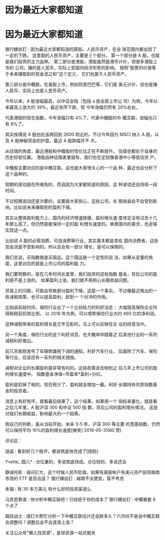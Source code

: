 # 因为最近大家都知道

# 因为最近大家都知道

银行螺丝钉 : 因为最近大家都知道的原因。人民币资产，在全 球范围内都出现了一定的下跌。 这里面的人民币资产，主要是三个部分。 第一个部分是 A 股，也就是我们投资的主力品种。 第二部分是港股。港股虽然是港币计价，但很多港股上市的 公司，赚的是人民币，实际上受国内经济形势的影响。 按照“股票的价值等于未来赚取到的现金流之和”这个定义， 它们也属于人民币资产。

第三部分是中概股，在美股上市，例如阿里巴巴等，它们是 美元计价，但也是赚人民币，实际上也是人民币资产。

今年以来，A 股涨幅最高，以中证全指（包括 a 股全部上市公 司）为例，今年以来最高上涨大约 39%，最近有所下跌，但 今年涨幅仍然有 20%左右。

代表港股的恒生指数，今年涨幅只有 4%了。代表中概股的中 概互联，涨幅也只有 6%了。

其实按理说 A 股也应该再回到 2600 附近的。不过今年因为 MSCI 纳入 A 股，以及 A 股神秘资金的护盘，最近 A 股跌幅并不 大。

从估值的角度，最近港股和中概股的性价比正在不断提升。 估值也都处于自身的历史较低位置。 港股品种估值表里就有，我们也在定投像香港中小等低估资 产。

中概股主要对应的是中概互联，这也是大家很关心的一个品 种，最近也会分析下这个品种的。

短期的波动是在所难免的，而且因为大家都知道的原因，这 种波动还会持续一段时间。

不过短期波动还是次要的，主要是大家担心，这些公司，长 期收益会不会受到影响。比如说未来赚取到的盈利下降。

其实从整体盈利能力上，国内的经济增速放缓，盈利增长速 度肯定没有过去十几年那么高了。但仍然是能保持一定的盈 利增长速度的。单靠国内的需求，也足够实现这一点。

比如说 A 股的必需消费、可选消费等行业，其实基本都是卖给 国内消费者，这些现金流是不受影响的。所以总会有一部分 增长，是可以保障的。

我们总说，买指数就是买国运。这个国运是一个定性的说 法，如果从定量的角度，这里对应的就是上市公司的盈利能 力。

我们要观察的，是在几年时间长度里，我们投资的这些指数 基金，背后公司的盈利是不是上涨的。 如果盈利上涨，我们就不用担心长期收益问题。

贸易上的问题，可能会导致部分盈利下降。这是一个事实。 不过像最近推出的一些减税政策，也可以提高盈利，起到一 个对冲的作用。

比如说前段时间，保险行业出了一个比较给力的利好消息： 大幅提高保险企业所得税税前扣除比例。 以 2018 年为例，可以增厚保险行业大约 460 亿的净利润。

这种减税带来的盈利增长是立竿见影的，马上可以反映在企 业的经营当中。

另一个角度，保险行业的这个利好消息，也大概率伴随着之 后其他行业的一系列减税利好推出。

前几天刚刚发布了车辆购置税下调的通知，利好汽车行业。 后面除了汽车、保险等行业，应该还有一系列的相关措施。

减税对企业的长期盈利是非常有利的。这些政策会反映到之 后几年上市公司的盈利增长速度中。 指数基金净值=市盈率*盈利+分红。

盈利是扣掉了税的。现在税少了，盈利就会增加一截。利好 长期持有优质指数基金的投资者。

消息上有好有坏，就看最后结果了。这个结果，如果用一个 指标来量化，就是看之后几年里，A 股沪深 300 和中证 500 指 数，背后公司的盈利增长情况。 这是对我们长期收益，影响最大的一个因素。

我自己的判断，是从当前开始，未来 3-5 年，沪深 300 等主要 的宽基指数，仍然可以保持平均 10%的盈利增长速度[微笑] 2019-05-31(60 赞)

评论区：

逍遥 : 看到好几个股评，都说筑底快完成了[捂脸]

Yvette_ 圆儿* : 仓位重的，多说筑底快成。仓位轻的，多说还会

静湖月影 : 请问钉大，这个时候人民币贬值，如果有美股帐户有美元资产投资越南市场的 ETF 是否合适？ 银行螺丝钉 : 越南不太便宜，暂不考虑

朱镇 : 有 30 多万美元 有什么好的投资渠道么

马克思靠谱 : 快分析中概互联吧！已经低于你的成本了 银行螺丝钉 : 中概被套 8 个点了

跳跃战士 : 请钉大帮忙分析一下中概互联估计还会跌多久？六月份不是说中概互联会调整吗？调整后会不会逐渐上涨？

关注公众号"懒人找资源"，星球资源一站式服务
